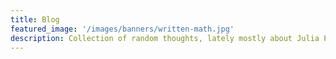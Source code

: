 ```yaml
---
title: Blog
featured_image: '/images/banners/written-math.jpg'
description: Collection of random thoughts, lately mostly about Julia Programming, Optimization, and Best Practices
---
```

